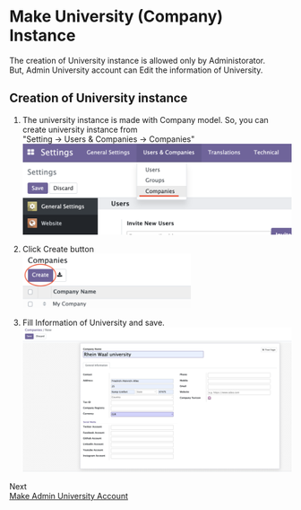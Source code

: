 [makeAdminUniversityAccount]: makeAdminUniversityAccount.md
# Make University (Company) Instance

The creation of University instance is allowed only by Administorator.  
But, Admin University account can Edit the information of University.

## Creation of University instance

1. The university instance is made with Company model. So, you can create university instance from  
    "Setting -> Users & Companies -> Companies"
    <img src="images/click_company.png" width="500px" />

2. Click Create button  
   <img src="images/create_company.png" width="300px" />

3. Fill Information of University and save.  
   <img src="images/fill_in_fundimental_university.png" width="500px" />

Next  
[Make Admin University Account][makeAdminUniversityAccount]

